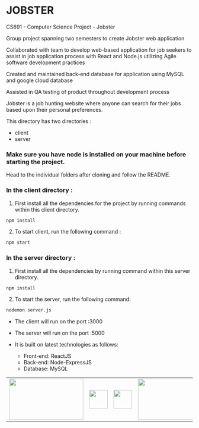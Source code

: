 # JOBSTER

CS691 - Computer Science Project - Jobster

Group project spanning two semesters to create Jobster web application

Collaborated with team to develop web-based application for job seekers to assist in job application process with React and Node.js utilizing Agile software development practices

Created and maintained back-end database for application using MySQL and google cloud database

Assisted in QA testing of product throughout development process

Jobster is a job hunting website where anyone can search for their jobs based upon their personal preferences. 

This directory has two directories : 
* client
* server

### Make sure you have node is installed on your machine before starting the project.

Head to the individual folders after cloning and follow the README.

### In the client directory : 

1) First install all the dependencies for the project by running commands within this client directory.
 ```bash
 npm install
 ```

2) To start client, run the following command : 
```bash
npm start
```

### In the server directory : 

1) First install all the dependencies by running command within this server directory.
 ```bash
 npm install
 ```

2) To start the server, run the following command: 
```bash
nodemon server.js
```


* The client will run on the port :3000
* The server will run on the port :5000





* It is built on latest technologies as follows: 
	* Front-end: ReactJS 
	* Back-end: Node-ExpressJS
	* Database: MySQL


<table>
<tr>
<td>
<img src="https://www.metaltoad.com/sites/default/files/styles/large_personal_photo_870x500_/public/2020-05/react-js-blog-header.png?itok=VbfDeSgJ" width="200" height="110">
</td>
<td>
<img src="https://buttercms.com/static/images/tech_banners/ExpressJS.png" width="" height="50">
</td>
<td>
<img src="https://upload.wikimedia.org/wikipedia/commons/thumb/7/7e/Node.js_logo_2015.svg/1200px-Node.js_logo_2015.svg.png" width="" height="50">
</td>
<td>
<img src="https://www.logo.wine/a/logo/MySQL/MySQL-Logo.wine.svg" width="200" height="110">
</td>
</table>
